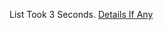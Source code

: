 List Took 3 Seconds.
[Details If Any](https://github.com/deathbybandaid/piholeparser/blob/master/RecentRunLogs/parsingscripts/AdguardDNS.md)

